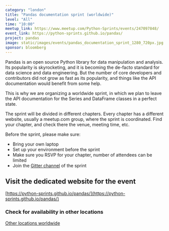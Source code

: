 ```yaml
---
category: "london"
title: "Pandas documentation sprint (worldwide)"
level: "All"
time: "10:00"
meetup_link: https://www.meetup.com/Python-Sprints/events/247097848/
event_link: https://python-sprints.github.io/pandas/
project: pandas
image: static/images/events/pandas_documentation_sprint_1280_720px.jpg
sponsor: bloomberg
---
```


Pandas is an open source Python library for data manipulation and analysis. Its popularity is skyrocketing, and it is becoming the de-facto standard for data science and data engineering. But the number of core developers and contributors did not grow as fast as its popularity, and things like the API documentation would benefit from some help.

This is why we are organizing a worldwide sprint, in which we plan to leave the API documentation for the Series and DataFrame classes in a perfect state.

The sprint will be divided in different chapters. Every chapter has a different website, usually a meetup.com group, where the sprint is coordinated. Find your chapter, and check there the venue, meeting time, etc.

Before the sprint, please make sure:

- Bring your own laptop
- Set up your environment before the sprint
- Make sure you RSVP for your chapter, number of attendees can be limited
- Join the [Gitter channel](https://gitter.im/py-sprints/pandas-doc) of the sprint

## Visit the dedicated website for the event
[https://python-sprints.github.io/pandas/](https://python-sprints.github.io/pandas/)

### Check for availability in other locations
[Other locations worldwide](https://python-sprints.github.io/pandas/#location)
